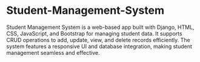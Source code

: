 # Student-Management-System
Student Management System is a web-based app built with Django, HTML, CSS, JavaScript, and Bootstrap for managing student data. It supports CRUD operations to add, update, view, and delete records efficiently. The system features a responsive UI and database integration, making student management seamless and effective.
